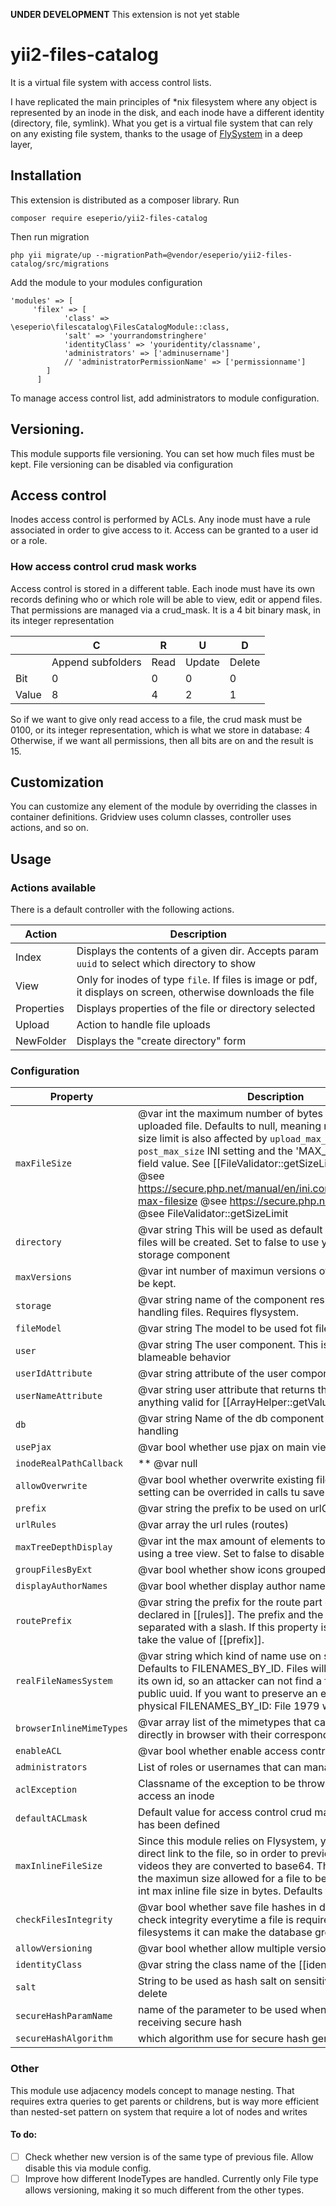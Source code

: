 
**UNDER DEVELOPMENT**
This extension is not yet stable

# yii2-files-catalog

It is a virtual file system with access control lists.

I have replicated the main principles of *nix filesystem where any object is represented
by an inode in the disk, and each inode have a different identity (directory, file, symlink).
What you get is a virtual file system that can rely on any existing file system, thanks to the usage of
[FlySystem](https://flysystem.thephpleague.com/docs/usage/filesystem-api/) in a deep layer,


## Installation

This extension is distributed as a composer library. Run
```
composer require eseperio/yii2-files-catalog
```

Then run migration
```
php yii migrate/up --migrationPath=@vendor/eseperio/yii2-files-catalog/src/migrations
```

Add the module to your modules configuration
```
'modules' => [
     'filex' => [
            'class' => \eseperio\filescatalog\FilesCatalogModule::class,
            'salt' => 'yourrandomstringhere'
            'identityClass' => 'youridentity/classname',
            'administrators' => ['adminusername']
            // 'administratorPermissionName' => ['permissionname']
        ]
      ]

```


To manage access control list, add administrators to module configuration.
## Versioning.

This module supports file versioning. You can set how much files must be kept. File versioning can be disabled via configuration

## Access control

Inodes access control is performed by ACLs. Any inode must have a rule associated in order to give access to it.
Access can be granted to a user id or a role.

### How access control crud mask works

Access control is stored in a different table. Each inode must have its own records defining who or which role
will be able to view, edit or append files.
That permissions are managed via a crud_mask. It is a 4 bit binary mask, in its integer representation



||C|R|U|D|
|---|---|---|---|---|
||Append subfolders|Read|Update|Delete|
|Bit|0|0|0|0|
|Value|8|4|2|1|

So if we want to give only read access to a file, the crud mask must be 0100, or its integer representation, which is what we store in database: 4
Otherwise, if we want all permissions, then all bits are on and the result is 15.

## Customization
You can customize any element of the module by overriding the classes in container definitions.
Gridview uses column classes, controller uses actions, and so on.


## Usage

### Actions available
There is a default controller with the following actions.


| Action | Description |
|---|---|
|Index| Displays the contents of a given dir. Accepts param `uuid` to select which directory to show|
|View| Only for inodes of type `file`. If files is image or pdf, it displays on screen, otherwise downloads the file |
|Properties| Displays properties of the file or directory selected|
|Upload| Action to handle file uploads|
|NewFolder| Displays the "create directory" form|

### Configuration

|Property|Description|Default|
|--------|-----------|-------|
|`maxFileSize`| @var int the maximum number of bytes required for the uploaded file. Defaults to null, meaning no limit. Note, the size limit is also affected by `upload_max_filesize` and `post_max_size` INI setting and the 'MAX_FILE_SIZE' hidden field value. See [[FileValidator::getSizeLimit()]] for details. @see https://secure.php.net/manual/en/ini.core.php#ini.upload-max-filesize @see https://secure.php.net/post-max-size @see FileValidator::getSizeLimit|null|
|`directory`| @var string This will be used as default directory where all files will be created. Set to false to use your  default storage component|'filex'|
|`maxVersions`| @var int number of maximun versions of a files that can be kept.|4|
|`storage`| @var string name of the component responsible of handling files. Requires flysystem.|'storage'|
|`fileModel`| @var string The model to be used fot files|File::class|
|`user`| @var string The user component. This is used on blameable behavior|'user'|
|`userIdAttribute`| @var string attribute of the user component|'id'|
|`userNameAttribute`| @var string user attribute that returns the name. Can be a anything valid for [[ArrayHelper::getValue()]]|'username'|
|`db`| @var string Name of the db component to use on data handling|'db'|
|`usePjax`| @var bool whether use pjax on main view|true|
|`inodeRealPathCallback`|** @var null|array|\Closure Callable used to bypass current inodeRealPath calculation|null|
|`allowOverwrite`| @var bool whether overwrite existing files. Remember this setting can be overrided in calls tu save|false| 
|`prefix`| @var string the prefix to be used on urlGroup|'filex'|
|`urlRules`|@var array the url rules (routes)|'<controller:[\w\-]+>|<action:[\w\-]+>' => '<controller>|<action>'|
|`maxTreeDepthDisplay`| @var int the max amount of elements to display when using a tree view. Set to false to disable|4|
|`groupFilesByExt`| @var bool whether show icons grouped by extension|false|
|`displayAuthorNames`| @var bool whether display author names on views|true|
|`routePrefix`| @var string the prefix for the route part of every rule declared in [[rules]]. The prefix and the route will be separated with a slash. If this property is not set, it will take the value of [[prefix]].|"filesCatalog"|
|`realFileNamesSystem`| @var string which kind of name use on saving files. Defaults to FILENAMES_BY_ID. Files will be stored using its own id, so an attacker can not find a file based on their public uuid. If you want to preserve an easy way to find physical FILENAMES_BY_ID: File 1979 will become prefix|1|9|7|9|1979 FILENAMES_BY_UUID: File 146d8c31-ca60-411f-b112-7dd1bc5e8e46 will become prefix|14|6d|8c|31|ca|60|41|1f|b1|12|7d|d1|bc|5e|8e|46|146d8c31-ca60-411f-b112-7dd1bc5e8e46 FILENAMES_REAL will create parent directories with the name of the parent virtual directories.|self::FILENAMES_BY_ID|
|`browserInlineMimeTypes`| @var array list of the mimetypes that can be represented directly in browser with their corresponding tag||
|`enableACL`| @var bool whether enable access control list|true|
|`administrators`| List of roles or usernames that can manage acl|\['admin'\]|
|`aclException`| Classname of the exception to be thrown when user can access an inode|`ForbiddenHttpException::class`|
|`defaultACLmask`|Default value for access control crud mask when no one has been defined|4|
|`maxInlineFileSize`| Since this module relies on Flysystem, you can not have a direct link to the file, so in order to preview images or mp4 videos they are converted to base64. This number limits the maximun size allowed for a file to be embedded. @var int max inline file size in bytes. Defaults to 10Mb|10000000|
|`checkFilesIntegrity`| @var bool whether save file hashes in database and check integrity everytime a file is required.   In large filesystems it can make the database grow significantly.|true|
|`allowVersioning`| @var bool whether allow multiple versions of a file.|true|
|`identityClass`|@var string the class name of the [[identity]] object.|null|
|`salt`|String to be used as hash salt on sensitive operations, like delete|null|
|`secureHashParamName`|name of the parameter to be used when sending and receiving secure hash|fxsh|
|`secureHashAlgorithm`| which algorithm use for secure hash generation| SHA3-256|




### Other

This module use adjacency models concept to manage nesting. That requires extra queries to get parents or childrens, but is way more efficient than nested-set pattern on system that require a lot of nodes and writes


#### To do:
- [ ] Check whether new version is of the same type of previous file. Allow disable this via module config.
- [ ] Improve how different InodeTypes are handled. Currently only File type allows versioning, making it so much different from the other types.
